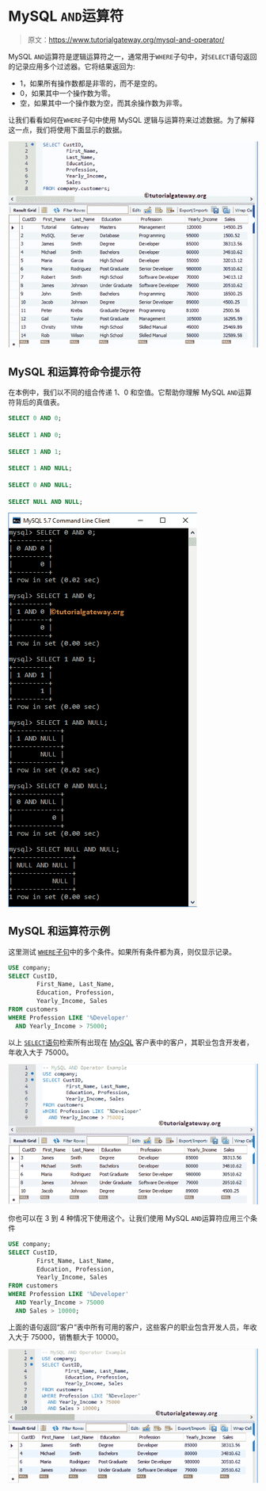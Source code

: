 # MySQL `AND`运算符

> 原文：<https://www.tutorialgateway.org/mysql-and-operator/>

MySQL `AND`运算符是逻辑运算符之一，通常用于`WHERE`子句中，对`SELECT`语句返回的记录应用多个过滤器。它将结果返回为:

*   1，如果所有操作数都是非零的，而不是空的。
*   0，如果其中一个操作数为零。
*   空，如果其中一个操作数为空，而其余操作数为非零。

让我们看看如何在`WHERE`子句中使用 MySQL 逻辑与运算符来过滤数据。为了解释这一点，我们将使用下面显示的数据。

![MySQL AND Operator 0](img/c5f77419016361ed26735ca0ddca8013.png)

## MySQL 和运算符命令提示符

在本例中，我们以不同的组合传递 1、0 和空值。它帮助你理解 MySQL `AND`运算符背后的真值表。

```sql
SELECT 0 AND 0;

SELECT 1 AND 0;

SELECT 1 AND 1;

SELECT 1 AND NULL;

SELECT 0 AND NULL;

SELECT NULL AND NULL;
```

![MySQL AND Operator Example 1](img/bc35a91f6e8f8726d2b67e9076360eca.png)

## MySQL 和运算符示例

这里测试 [`WHERE`子句](https://www.tutorialgateway.org/mysql-where-clause/)中的多个条件。如果所有条件都为真，则仅显示记录。

```sql
USE company;
SELECT CustID,
		First_Name, Last_Name,
        Education, Profession,
        Yearly_Income, Sales
FROM customers
WHERE Profession LIKE '%Developer'
  AND Yearly_Income > 75000;
```

以上 [`SELECT`语句](https://www.tutorialgateway.org/mysql-select-statement/)检索所有出现在 [MySQL](https://www.tutorialgateway.org/mysql-tutorial/) 客户表中的客户，其职业包含开发者，年收入大于 75000。

![MySQL AND Operator Example 2](img/44a4bca798ed24697225fce0d5186928.png)

你也可以在 3 到 4 种情况下使用这个。让我们使用 MySQL `AND`运算符应用三个条件

```sql
USE company;
SELECT CustID,
		First_Name, Last_Name,
        Education, Profession,
        Yearly_Income, Sales
FROM customers
WHERE Profession LIKE '%Developer'
  AND Yearly_Income > 75000
  AND Sales > 10000;
```

上面的语句返回“客户”表中所有可用的客户，这些客户的职业包含开发人员，年收入大于 75000，销售额大于 10000。

![MySQL AND Operator Example 3](img/0a2f4305b41b3e70a7c12d2c8acbda87.png)